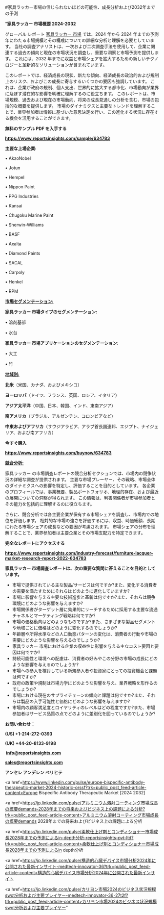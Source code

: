 #家具ラッカー市場の信じられないほどの可能性、成長分析および2032年までの予測

"<strong>家具ラッカー 市場概要 2024-2032</strong>

グローバル レポート <a href=https://www.reportsinsights.com/sample/634783>家具ラッカー 市場</a> では、2024 年から 2024 年までの予測年にわたる市場規模とその構成についての詳細な分析と理解を必要としています。 当社の調査アナリストは、一次および二次調査手法を使用して、企業に関連する過去の傾向と現在の市場状況を調査し、重要な洞察と市場予測を提供します。 これには、2032 年までに収益と市場シェアを拡大​​するための新しいテクノロジーと革新的なソリューションが含まれています。

このレポートでは、経済成長の現状、新たな傾向、経済成長の政治的および規制上のリスク、およびこの成長に寄与するいくつかの要因も強調しています。 これは、企業が政府の規制、個人支出、世界的に拡大する都市化、市場動向が業界に及ぼす潜在的な影響を明確に理解するのに役立ちます。 このレポートは、市場規模、過去および現在の市場動向、将来の成長見通しの分析を含む、市場の包括的な概要を提供します。 市場のダイナミクスと主要なトレンドを理解することで、業界参加者は情報に基づいた意思決定を行い、この進化する状況に存在する機会を活用することができます。

<strong><b>無料のサンプル PDF を入手する</b></strong>

<a href=https://www.reportsinsights.com/sample/634783><strong><u>https://www.reportsinsights.com/sample/634783</u></strong></a>

<strong>主要な上場企業:</strong>

• AkzoNobel

• Jotun

• Hempel

• Nippon Paint

• PPG Industries

• Kansai

• Chugoku Marine Paint

• Sherwin-Williams

• BASF

• Axalta

• Diamond Paints

• SACAL

• Carpoly

• Henkel

• RPM

<strong><u>市場セグメンテーション</u></strong><strong><u>:</u></strong>

<strong>家具ラッカー 市場タイプのセグメンテーション:</strong>

• 溶剤基部

• 水台

<strong>家具ラッカー 市場アプリケーションのセグメンテーション:</strong>

• 大工

• 竹

<strong><u>地域別</u></strong><strong><u>:</u></strong>

<strong>北米</strong>（米国、カナダ、およびメキシコ）

<strong>ヨーロッパ</strong>（ドイツ、フランス、英国、ロシア、イタリア）

<strong>アジア太平洋</strong>（中国、日本、韓国、インド、東南アジア）

<strong>南アメリカ</strong>（ブラジル、アルゼンチン、コロンビアなど）

<strong>中東およびアフリカ</strong>（サウジアラビア、アラブ首長国連邦、エジプト、ナイジェリア、および南アフリカ）

<strong>今すぐ購入</strong>

<a href=https://www.reportsinsights.com/buynow/634783><strong><u>https://www.reportsinsights.com/buynow/634783</u></strong></a>

<strong><u>競合分析:</u></strong>

家具ラッカー の市場調査レポートの競合分析セクションでは、市場内の競争状況の詳細な調査が提供されます。 主要な市場プレーヤー、その戦略、市場全体のダイナミクスへの影響を特定し、評価することを目的としています。 各企業のプロフィールでは、事業概要、製品ポートフォリオ、地理的存在、および最近の展開についての洞察が得られます。 この情報は、利害関係者が市場参加者とその能力を包括的に理解するのに役立ちます。

さらに、競合分析では各主要企業が保有する市場シェアを調査し、市場内での地位を評価します。 相対的な市場の強さを評価するには、収益、時価総額、長期にわたる市場シェアの成長などの要因が考慮されます。 市場シェアの分布を理解することで、業界参加者は主要企業とその市場支配力を特定できます。

<strong>完全なレポートにアクセスする</strong>

<a href=https://www.reportsinsights.com/industry-forecast/furniture-lacquer-market-research-report-2022-634783><strong><u><b>https://www.reportsinsights.com/industry-forecast/furniture-lacquer-market-research-report-2022-634783</b></u></strong></a>

<strong><b>家具ラッカー 市場調査レポートは、次の重要な質問に答えることを目的としています。</b></strong>
<ul>
  <li>市場で提供されている主な製品/サービスは何ですか?また、変化する消費者の需要を満たすためにそれらはどのように進化していますか?</li>
  <li>市場に影響を与える主要な技術進歩と革新は何ですか?また、それらは競争環境にどのような影響を与えますか?</li>
  <li>市場関係者がターゲット層に効果的にリーチするために採用する主要な流通チャネルとマーケティング戦略は何ですか?</li>
  <li>市場の価格動向はどのようなものですか?また、さまざまな製品セグメントや地域ごとに価格はどのように変化するのでしょうか?</li>
  <li>年齢層や所得水準などの人口動態パターンの変化は、消費者の行動や市場の需要にどのような影響を与えるのでしょうか?</li>
  <li>家具ラッカー 市場における企業の収益性に影響を与える主なコスト要因と要因は何ですか?</li>
  <li>持続可能性と環境への配慮は、消費者の好みやこの分野の市場の成長にどのような影響を与えるのでしょうか?</li>
  <li>市場への参入を検討している新規参入者や投資家にとっての投資機会と課題は何ですか?</li>
  <li>政府の政策や規制は市場力学にどのような影響を与え、業界戦略を形作るのでしょうか?</li>
  <li>市場における現在のサプライチェーンの傾向と課題は何ですか?また、それらは製品の入手可能性と価格にどのような影響を与えますか?</li>
  <li>市場内の顧客満足度とロイヤリティのレベルはどの程度ですか?また、市場参加者はサービス品質の点でどのように差別化を図っているのでしょうか?</li>
</ul>
<strong>お問い合わせ：</strong>

<strong>(US) +1-214-272-0393</strong>

<strong>(UK) +44-20-8133-9198</strong>

<strong> </strong><a href=info@reportsinsights.com><strong><u>info@reportsinsights.com</u></strong></a>

<a href=sales@reportsinsights.com><strong><u>sales@reportsinsights.com</u></strong></a>

<strong>アンセレ アンデレン ベリヒテ</strong>

<a href=https://www.linkedin.com/pulse/europe-bispecific-antibody-therapeutic-market-2024-historic-orssf?trk=public_post_feed-article-content>Europe Bispecific Antibody Therapeutic Market [2024 2032]</a>

<a href=https://jp.linkedin.com/pulse/アルミニウム溶射コーティング市場成長の概要demands-2028年までの将来およびビジネス上の課題による分析?trk=public_post_feed-article-content>アルミニウム溶射コーティング市場成長の概要demands 2028年までの将来およびビジネス上の課題による分析</a>

<a href=https://jp.linkedin.com/pulse/柔軟仕上げ剤とコンディショナー市場成長2028年までの予測によるin-depth分析-reportsinsights-pvt-ltd?trk=public_post_feed-article-content>柔軟仕上げ剤とコンディショナー市場成長2028年までの予測によるin depth分析</a>

<a href=https://jp.linkedin.com/pulse/構造的心臓デバイス市場分析2024年に公開された最新インサイト-medtech-innovator-36?trk=public_post_feed-article-content>構造的心臓デバイス市場分析2024年に公開された最新インサイト</a>

<a href=https://jp.linkedin.com/pulse/カリヨン市場2024のビジネス状況規模swot分析および主要プレイヤー-medtech-innovator-36-27t2f?trk=public_post_feed-article-content>カリヨン市場2024のビジネス状況規模swot分析および主要プレイヤー</a>"
